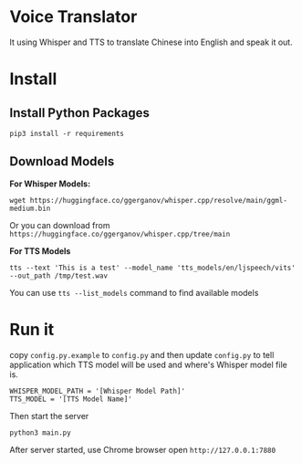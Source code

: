 # Voice Translator

It using Whisper and TTS to translate Chinese into English and speak it out.

# Install

## Install Python Packages

```
pip3 install -r requirements
```

## Download Models

**For Whisper Models:**

```
wget https://huggingface.co/ggerganov/whisper.cpp/resolve/main/ggml-medium.bin
```

Or you can download from `https://huggingface.co/ggerganov/whisper.cpp/tree/main`


**For TTS Models**

```
tts --text 'This is a test' --model_name 'tts_models/en/ljspeech/vits' --out_path /tmp/test.wav
```

You can use `tts --list_models` command to find available models

# Run it

copy `config.py.example` to `config.py` and then update `config.py` to tell application which TTS model will be used and where's Whisper model file is.

```
WHISPER_MODEL_PATH = '[Whisper Model Path]'
TTS_MODEL = '[TTS Model Name]'
```

Then start the server

```
python3 main.py
```

After server started, use Chrome browser open `http://127.0.0.1:7880`
